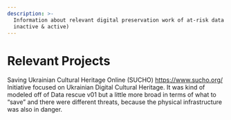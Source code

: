 ```yaml
---
description: >-
  Information about relevant digital preservation work of at-risk data (both
  inactive & active)
---
```


# Relevant Projects

Saving Ukrainian Cultural Heritage Online (SUCHO) https://www.sucho.org/ \
Initiative focused on Ukrainian Digital Cultural Heritage. It was kind of modeled off of Data rescue v01 but a little more broad in terms of what to “save” and there were different threats, because the physical infrastructure was also in danger.

